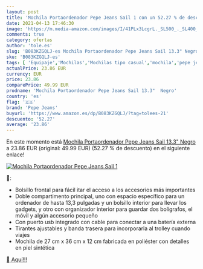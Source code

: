 ```yaml
---
layout: post
title: 'Mochila Portaordenador Pepe Jeans Sail 1 con un 52.27 % de descuento'
date: 2021-04-13 17:46:30
image: 'https://m.media-amazon.com/images/I/41PLx3LcgrL._SL500_._SL400_.jpg'
comments: true
category: ofertas
author: 'tole.es'
slug: 'B083KZGQLJ-es Mochila Portaordenador Pepe Jeans Sail 13.3" Negro'
sku: 'B083KZGQLJ-es'
tags: [ 'Equipaje','Mochilas','Mochilas tipo casual','mochila','pepe jeans', ]
actualPrice: 23.86 EUR
currency: EUR
price: 23.86
comparePrice: 49.99 EUR
prodname: 'Mochila Portaordenador Pepe Jeans Sail 13.3"  Negro'
country: 'es'
flag: '🇪🇸'
brand: 'Pepe Jeans'
buyurl: 'https://www.amazon.es/dp/B083KZGQLJ/?tag=tolees-21'
descuento: '52.27'
average: '23.86'
---
```


En este momento está [Mochila Portaordenador Pepe Jeans Sail 13.3"  Negro](https://www.amazon.es/dp/B083KZGQLJ/?tag=tolees-21) a 23.86 EUR (original: 49.99 EUR) (52.27 %  de descuento) en el siguiente enlace!

[![Mochila Portaordenador Pepe Jeans Sail 1](https://m.media-amazon.com/images/I/41PLx3LcgrL._SL500_._SL400_.jpg)](https://www.amazon.es/dp/B083KZGQLJ/?tag=tolees-21)

🔎:

- Bolsillo frontal para fácil itar el acceso a los accesorios más importantes
- Doble compartimento principal, uno con espacio específico para un ordenador de hasta 13,3 pulgadas y un bolsillo interior para llevar los gadgets, y otro con organizador interior para guardar dos bolígrafos, el móvil y algún accesorio pequeño
- Con puerto usb integrado con cable para conectar a una batería externa
- Tirantes ajustables y banda trasera para incorporarla al trolley cuando viajes
- Mochila de 27 cm x 36 cm x 12 cm fabricada en poliéster con detalles en piel sintética

[🛒 Aquí!!!](https://www.amazon.es/dp/B083KZGQLJ/?tag=tolees-21)
